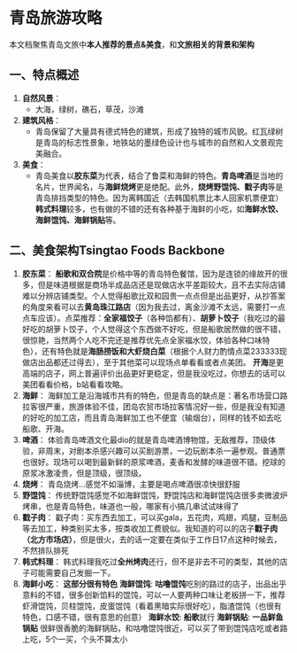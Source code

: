 # 青岛旅游攻略
本文档聚焦青岛文旅中**本人推荐的景点&美食**，和**文旅相关的背景和架构**
## 一、特点概述
1. **自然风景**：
    - 大海，绿树，礁石，草茂，沙滩
2. **建筑风格**：
    - 青岛保留了大量具有德式特色的建筑，形成了独特的城市风貌。红瓦绿树是青岛的标志性景象，地铁站的墨绿色设计也与城市的自然和人文景观完美融合。
3. **美食**：
    - 青岛美食以**胶东菜**为代表，结合了鲁菜和海鲜的特色。**青岛啤酒**是当地的名片，世界闻名，与**海鲜烧烤**更是绝配。此外，**烧烤野馄饨、戳子肉**等是青岛排挡类型的特色。因为离韩国近（去韩国机票比本人回家机票便宜）**韩式料理**较多，也有做的不错的还有各种基于海鲜的小吃，如**海鲜水饺、海鲜馄饨、海鲜锅贴**等。

## 二、美食架构Tsingtao Foods Backbone
1. **胶东菜**：
    **船歌和双合院**是价格中等的青岛特色餐馆，因为是连锁的缘故开的很多，但是味道根据是商场半成品店还是现做店水平差距较大，且不去实际店铺难以分辨店铺类型。个人觉得船歌比双和园贵一点点但是出品更好，从抄答案的角度来看可以去**黄岛珠江路店**（因为我去过，离金沙滩不太远，需要打一点点车应该）。点菜推荐：**全家福饺子**（各种馅都有）、**胡萝卜饺子**（我吃过的最好吃的胡萝卜饺子，个人觉得这个东西做不好吃，但是船歌居然做的很不错，很惊艳，当然两个人吃不完还是推荐优先点全家福水饺，体验各种口味特色），还有特色就是**海肠捞饭和大虾烧白菜**（根据个人财力酌情点菜233333现做店出品都还过得去），至于其他菜可以现场点单看看或者点美团。
    **开海**是更高端的店子，网上普遍评价出品更好更稳定，但是我没吃过，你想去的话可以美团看看价格，b站看看攻略。
2. **海鲜**：
    海鲜加工是沿海城市共有的特色，但是青岛的缺点是：著名市场营口路拉客很严重，旅游体验不佳，团岛农贸市场拉客情况好一些，但是我没有知道的好吃的加工店，而且青岛海鲜加工也不便宜（输烟台），同样的钱不如去吃船歌、开海。
3. **啤酒**：
    体验青岛啤酒文化最dio的就是青岛啤酒博物馆，无敌推荐，顶级体验，非周末，对剧本杀感兴趣可以买剧游票，一边玩剧本杀一遍参观。普通票也很好。现场可以喝到最新鲜的原浆啤酒，麦香和发酵的味道很不错。挖球的原浆冰激凌贵，但是顶级，很顶级。
4. **烧烤**：
    青岛烧烤...感觉不如淄博，主要是喝点啤酒很凉快很舒服
5. **野馄饨**：
    传统野馄饨感觉不如海鲜馄饨，野馄饨店和海鲜馄饨店很多卖微波炉烤串，也是青岛特色，味道也一般，哪家有小搞几串试试味得了
6. **戳子肉**：
    戳子肉：买东西去加工，可以买gala，五花肉，鸡翅，鸡腿，豆制品等去加工，种类别买太多，按类收加工费貌似。我知道的可以的店子**戳子肉（北方市场店）**，但是很火，去的话一定要在类似于工作日17点这种时候去，不然排队排死
7. **韩式料理**：
    韩式料理我吃过**全州烤肉**还行，但不是非去不可的类型，其他的店子可能需要自己发掘一下。
8. **海鲜小吃**：
    **这部分很有特色**
    **海鲜馄饨**: **咕噜馄饨**吃别的路过的店子，出品出乎意料的不错，很多创新馅料的馄饨，可以一人要两种口味让老板拼一下，推荐虾滑馄饨，贝柱馄饨，皮蛋馄饨（看着黑暗实际很好吃），脂渣馄饨（也很有特色，口感不错，很有意思的创意）
    **海鲜水饺**: **船歌**就行
    **海鲜锅贴**: **一品鲜鱼锅贴** 很鲜很香脆的海鲜锅贴，和咕噜馄饨很近，可以买了带到馄饨店吃或者路上吃，5个一买，个头不算太小
